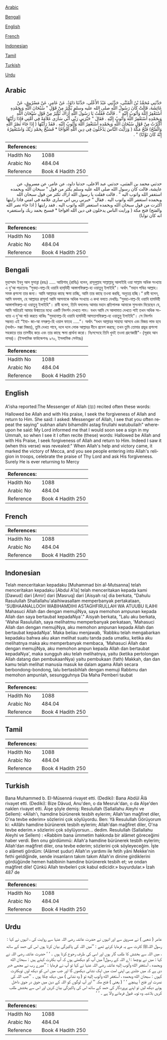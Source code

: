 [Arabic](#arabic)

[Bengali](#bengali)

[English](#english)

[French](#french)

[Indonesian](#indonesian)

[Tamil](#tamil)

[Turkish](#turkish)

[Urdu](#urdu)

## Arabic


<div dir="rtl" lang="ar" style={{fontSize:'larger',backgroundColor:'#f8f9fa',padding:20}}>
حَدَّثَنِي مُحَمَّدُ بْنُ الْمُثَنَّى، حَدَّثَنِي عَبْدُ الأَعْلَى، حَدَّثَنَا دَاوُدُ، عَنْ عَامِرٍ، عَنْ مَسْرُوقٍ، عَنْ عَائِشَةَ، قَالَتْ كَانَ رَسُولُ اللَّهِ صلى الله عليه وسلم يُكْثِرُ مِنْ قَوْلِ ‏"‏ سُبْحَانَ اللَّهِ وَبِحَمْدِهِ أَسْتَغْفِرُ اللَّهَ وَأَتُوبُ إِلَيْهِ ‏"‏ ‏.‏ قَالَتْ فَقُلْتُ يَا رَسُولَ اللَّهِ أَرَاكَ تُكْثِرُ مِنْ قَوْلِ سُبْحَانَ اللَّهِ وَبِحَمْدِهِ أَسْتَغْفِرُ اللَّهَ وَأَتُوبُ إِلَيْهِ ‏.‏ فَقَالَ ‏"‏ خَبَّرَنِي رَبِّي أَنِّي سَأَرَى عَلاَمَةً فِي أُمَّتِي فَإِذَا رَأَيْتُهَا أَكْثَرْتُ مِنْ قَوْلِ سُبْحَانَ اللَّهِ وَبِحَمْدِهِ أَسْتَغْفِرُ اللَّهَ وَأَتُوبُ إِلَيْهِ ‏.‏ فَقَدْ رَأَيْتُهَا ‏(‏ إِذَا جَاءَ نَصْرُ اللَّهِ وَالْفَتْحُ‏)‏ فَتْحُ مَكَّةَ ‏(‏ وَرَأَيْتَ النَّاسَ يَدْخُلُونَ فِي دِينِ اللَّهِ أَفْوَاجًا * فَسَبِّحْ بِحَمْدِ رَبِّكَ وَاسْتَغْفِرْهُ إِنَّهُ كَانَ تَوَّابًا‏)‏ ‏"‏ ‏.‏
</div>
<div style={{backgroundColor:'#f8f9fa',padding:20, marginBottom: 10}}><table> <thead> <tr> <th>References:</th> <th></th> </tr> </thead> <tbody><tr><td>Hadith No</td><td>1088</td></tr><tr><td>Arabic No</td><td>484.04</td></tr><tr><td>Reference</td><td>Book 4 Hadith 250</td></tr></tbody></table></div>


<div dir="rtl" lang="ar" style={{fontSize:'larger',backgroundColor:'#f8f9fa',padding:20}}>
حدثني محمد بن المثنى، حدثني عبد الاعلى، حدثنا داود، عن عامر، عن مسروق، عن عايشة، قالت كان رسول الله صلى الله عليه وسلم يكثر من قول " سبحان الله وبحمده استغفر الله واتوب اليه " . قالت فقلت يا رسول الله اراك تكثر من قول سبحان الله وبحمده استغفر الله واتوب اليه . فقال " خبرني ربي اني سارى علامة في امتي فاذا رايتها اكثرت من قول سبحان الله وبحمده استغفر الله واتوب اليه . فقد رايتها ( اذا جاء نصر الله والفتح) فتح مكة ( ورايت الناس يدخلون في دين الله افواجا * فسبح بحمد ربك واستغفره انه كان توابا)
</div>
<div style={{backgroundColor:'#f8f9fa',padding:20, marginBottom: 10}}><table> <thead> <tr> <th>References:</th> <th></th> </tr> </thead> <tbody><tr><td>Hadith No</td><td>1088</td></tr><tr><td>Arabic No</td><td>484.04</td></tr><tr><td>Reference</td><td>Book 4 Hadith 250</td></tr></tbody></table></div>

## Bengali


<div dir="ltr" lang="bn" style={{fontSize:'larger',backgroundColor:'#f8f9fa',padding:20}}>
মুহাম্মাদ ইবনু আল মুসান্না (রহঃ) ..... আয়িশাহ্ (রাযিঃ) বলেন, রাসূলুল্লাহ সাল্লাল্লাহু আলাইহি ওয়া সাল্লাম অধিক সংখ্যায় এ দু'আ পড়তেনঃ “সুবহা-নাল্ল-হি ওয়াবি হাম্‌দিহী আস্তাগফিরুল্ল-হা ওয়াতুবু ইলাইহি"। অর্থাৎ "মহান পবিত্র আল্লাহ। সমস্ত প্রশংসা তার জন্য। আমি আল্লাহর কাছে ক্ষমা চাচ্ছি, আমি তার কাছে তওবা করছি, অনুতপ্ত হচ্ছি।” রাবী বলেন, আমি বললাম, হে আল্লাহর রাসূল! আমি আপনাকে অধিক সংখ্যায় এ কথা বলতে দেখছিঃ “সুবহা-নাল্ল-হি ওয়াবি হামদিহী আস্তাগফিরুল্ল-হা ওয়াতুবু ইলাইহি"। রাবী বলেন, তিনি বললেনঃ আমার মহান প্রতিপালক আমাকে সুসংবাদ দিয়েছেন যে, আমি অচিরেই আমার উন্মাতের মধ্যে একটি নিদর্শন দেখতে পাব। যখন আমি সে আলামাত দেখতে পাই তখন অধিক সংখ্যায় এ দু'আ পাঠ করতে থাকিঃ "সুবহানাল্ল-হি ওয়াবি হামদিহী আসতাগফিরুল্ল-হা ওয়াতুবু ইলাইহি"। সে নিদর্শন সম্ভবত এই “ইযা- জা-আ নসরুল্ল-হি ওয়াল ফাতহ .....”। অর্থাৎ “যখন আল্লাহর সাহায্য আসবে এবং বিজয় লাভ হবে (অর্থাৎ- মক্কা বিজয়), তুমি দেখত পাবে, দলে দলে লোক আল্লাহর দীনে প্রবেশ করছে; তখন তুমি তোমার প্রভুর প্রশংসা সহকারে তার তাসবীহ করে এবং তার কাছে ক্ষমা প্রার্থনা করো। নিঃসন্দেহে তিনি খুবই তওবা গ্রহণকারী"- (সূরাহ আন নাসর)। (ইসলামিক ফাউন্ডেশনঃ ৯৭০, ইসলামিক সেন্টারঃ)
</div>
<div style={{backgroundColor:'#f8f9fa',padding:20, marginBottom: 10}}><table> <thead> <tr> <th>References:</th> <th></th> </tr> </thead> <tbody><tr><td>Hadith No</td><td>1088</td></tr><tr><td>Arabic No</td><td>484.04</td></tr><tr><td>Reference</td><td>Book 4 Hadith 250</td></tr></tbody></table></div>

## English


<div dir="ltr" lang="en" style={{fontSize:'larger',backgroundColor:'#f8f9fa',padding:20}}>
A'isha reported:The Messenger of Allah (ﷺ) recited often these words: Hallowed be Allah and with His praise, I seek the forgiveness of Allah and return to Him. She said: I asked: Messenger of Allah, I see that you often repeat the saying" subhan allahi bihamdihi astag firullahi watubuilaih" whereupon he said: My Lord informed me that I would soon see a sign in my Ummah, so when I see it I often recite (these) words: Hallowed be Allah and with His Praise, I seek forgiveness of Allah and return to Him. Indeed I saw it (when this verse) was revealed:" When Allah's help and victory came, it marked the victory of Mecca, and you see people entering into Allah's religion in troops, celebrate the praise of Thy Lord and ask His forgiveness. Surely He is ever returning to Mercy
</div>
<div style={{backgroundColor:'#f8f9fa',padding:20, marginBottom: 10}}><table> <thead> <tr> <th>References:</th> <th></th> </tr> </thead> <tbody><tr><td>Hadith No</td><td>1088</td></tr><tr><td>Arabic No</td><td>484.04</td></tr><tr><td>Reference</td><td>Book 4 Hadith 250</td></tr></tbody></table></div>

## French


<div dir="ltr" lang="fr" style={{fontSize:'larger',backgroundColor:'#f8f9fa',padding:20}}>

</div>
<div style={{backgroundColor:'#f8f9fa',padding:20, marginBottom: 10}}><table> <thead> <tr> <th>References:</th> <th></th> </tr> </thead> <tbody><tr><td>Hadith No</td><td>1088</td></tr><tr><td>Arabic No</td><td>484.04</td></tr><tr><td>Reference</td><td>Book 4 Hadith 250</td></tr></tbody></table></div>

## Indonesian


<div dir="ltr" lang="id" style={{fontSize:'larger',backgroundColor:'#f8f9fa',padding:20}}>
Telah menceritakan kepadaku [Muhammad bin al-Mutsanna] telah menceritakan kepadaku [Abdul A'la] telah menceritakan kepada kami [Dawud] dari [Amir] dari [Masruq] dari [Aisyah ra] dia berkata, "Dahulu Rasulullah Shallallahu'alaihiwasallam memperbanyak pertakataan, 'SUBHAANALLOOH WABIHAMDIHI ASTAGHFIRULLAH WA ATUUBU ILAIHI Mahasuci Allah dan dengan memujiNya, saya memohon ampunan kepada Allah dan saya bertaubat kepadaNya'." Aisyah berkata, "Lalu aku berkata, 'Wahai Rasulullah, saya melihatmu memperbanyak perkataan, 'Mahasuci Allah dan dengan memujiNya, aku memohon ampunan kepada Allah dan bertaubat kepadaNya'. Maka beliau menjawab, 'Rabbku telah mengabarkan kepadaku bahwa aku akan melihat suatu tanda pada umatku, ketika aku melihatnya maka aku memperbanyak membaca, 'Mahasuci Allah dan dengan memujiNya, aku memohon ampun kepada Allah dan bertaubat kepadaNya', maka sungguh aku telah melihatnya, yaitu (ketika pertolongan Allah datang dan pembukaanNya) yaitu pembukaan (fath) Makkah, dan dan kamu telah melihat manusia masuk ke dalam agama Allah secara berbondong-bondong, lalu bertasbihlah dengan memuji Rabbmu dan memohon ampunlah, sesungguhnya Dia Maha Pemberi taubat
</div>
<div style={{backgroundColor:'#f8f9fa',padding:20, marginBottom: 10}}><table> <thead> <tr> <th>References:</th> <th></th> </tr> </thead> <tbody><tr><td>Hadith No</td><td>1088</td></tr><tr><td>Arabic No</td><td>484.04</td></tr><tr><td>Reference</td><td>Book 4 Hadith 250</td></tr></tbody></table></div>

## Tamil


<div dir="ltr" lang="ta" style={{fontSize:'larger',backgroundColor:'#f8f9fa',padding:20}}>

</div>
<div style={{backgroundColor:'#f8f9fa',padding:20, marginBottom: 10}}><table> <thead> <tr> <th>References:</th> <th></th> </tr> </thead> <tbody><tr><td>Hadith No</td><td>1088</td></tr><tr><td>Arabic No</td><td>484.04</td></tr><tr><td>Reference</td><td>Book 4 Hadith 250</td></tr></tbody></table></div>

## Turkish


<div dir="ltr" lang="tr" style={{fontSize:'larger',backgroundColor:'#f8f9fa',padding:20}}>
Bana Muhammed b. EI-Müsennâ rivayet etti. (Dediki): Bana Abdül Âlâ rivayet etti. (Dediki): Bize Dâvud, Anu'den, o da Mesruk'dan, o da Aîşe'den naklen rivayet etti. Âişe şöyle demiş: Resulullah (Sallallahu Aleyhi ve Sellem): «Allah'ı, hamdine bürünerek tesbih eylerim; Allah'tan mağfiret diler, O'na tevbe ederim» sözlerini çok söylüyordu. Ben: Yâ Resulullah Görüyorum ki: «Allâhı hamdine bürünerek tesbih eylerim; Allah'dan mağfiret diler, O'na tevbe ederim.» sözlerini çok söylüyorsun... dedim. Resulullah (Sallallahu Aleyhi ve Sellem) : «Rabbim bana ümmetim hakkında bir alâmet göreceğimi haber verdi. Ben onu gördümmü: Allah'a hamdine bürünerek tesbîh eylerim; Allah'dan mağfiret diler, ona tevbe ederim; sözlerini çok söyleyeceğim. İşte o alâmeti gördüm: (Alâmet şudur) Allah'ın yardımı ile fetih yâni Mekke'nin fethi geldiğinde, sende insanların takım takım Allah'ın dinine girdiklerini gördüğünde hemen habîbinin hamdine bürünerek tesbih et; ve ondan mağfiret dile! Çünkü Allah tevbeleri çok kabul edicidir.» buyurdular.» İzah 487 de
</div>
<div style={{backgroundColor:'#f8f9fa',padding:20, marginBottom: 10}}><table> <thead> <tr> <th>References:</th> <th></th> </tr> </thead> <tbody><tr><td>Hadith No</td><td>1088</td></tr><tr><td>Arabic No</td><td>484.04</td></tr><tr><td>Reference</td><td>Book 4 Hadith 250</td></tr></tbody></table></div>

## Urdu


<div dir="rtl" lang="ur" style={{fontSize:'larger',backgroundColor:'#f8f9fa',padding:20}}>
عامر ( شعبی ) نے مسروق سے اور انہوں نے حضرت عائشہ رضی اللہ عنہا سے روایت کی ، انہوں نے کہا : رسول اللہﷺ کثرت سے یہ فرمایا کرتے تھے : ’’میں اللہ کی پاکیزگی بیان کرتا ہوں اس کی حمد کے ساتھ ، میں اللہ سے بخشش کا طلب گار ہوں اور اسی کی طرف رجوع کرتا ہوں ۔ ‘ ‘ حضرت عائشہ رضی اللہ نے کہا : میں نے پوچھا : اے اللہ کے رسول! میں آپ کو دیکھتی ہوں کہ آپ بکثرت کہتے ہیں : سبحان الله وبحمده ، أستغفر الله وأتوب إليه عائشہ رضی اللہ عنہا نے کہا تو آپ نے فرمایا : ’’میرے رب نے مجھے خبر دی ہے کہ میں جلدی ہی اپنی امت میں ایک نشانی دیکھوں گا اور جب میں اس کو دیکھ لوں توبکثرت کہوں : سبحان الله وبحمده ، أستغفر الله وأتوب إليه تو ( وہ نشانی ) میں دیکھ چکا ہوں ۔ ’’جب اللہ کی نصرت اور فتح آ پہنچے ‘ ‘ ( یعنی ) فتح مکہ ’’ اور آپ لوگوں کو اللہ کے دین میں جوق در جوق داخل ہوتے دیکھ لیں تو اپنے پروردگار کی حمد کے ساتھ اس کی پاکیزگی بیان کریں اور اس سے بخشش طلب کریں بلاشبہ وہ توبہ قبول فرمانے والا ہے ۔ ‘ ‘
</div>
<div style={{backgroundColor:'#f8f9fa',padding:20, marginBottom: 10}}><table> <thead> <tr> <th>References:</th> <th></th> </tr> </thead> <tbody><tr><td>Hadith No</td><td>1088</td></tr><tr><td>Arabic No</td><td>484.04</td></tr><tr><td>Reference</td><td>Book 4 Hadith 250</td></tr></tbody></table></div>